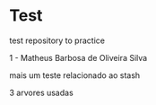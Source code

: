 # Test

test repository to practice

1 - Matheus Barbosa de Oliveira Silva

mais um teste relacionado ao stash

3 arvores usadas
